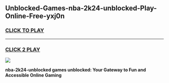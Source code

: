 
## Unblocked-Games-nba-2k24-unblocked-Play-Online-Free-yxj0n
<h3>
<a href="https://premium76.site?title=nba-2k24-unblocked&ref=26A">CLICK TO PLAY</a></h3>
<hr>

<h3>
<a href="https://premium76.site?title=nba-2k24-unblocked&ref=26A">CLICK 2 PLAY</a>
  
</h3>

<a href="https://premium76.site?title=nba-2k24-unblocked&ref=26A"><img src="https://clearcache.store/games.png"></a>


**nba-2k24-unblocked games unblocked: Your Gateway to Fun and Accessible Online Gaming**
